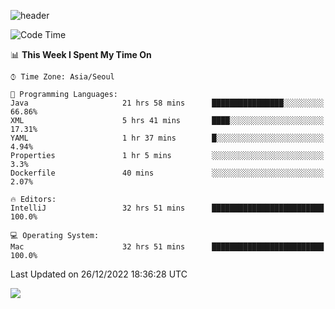 ![header](https://capsule-render.vercel.app/api?type=Egg&color=timeAuto&height=300&section=header&text=PoPo&fontSize=90&animation=fadeIn)

  <!--START_SECTION:waka-->
![Code Time](http://img.shields.io/badge/Code%20Time-378%20hrs%2018%20mins-blue)

📊 **This Week I Spent My Time On** 

```text
⌚︎ Time Zone: Asia/Seoul

💬 Programming Languages: 
Java                     21 hrs 58 mins      ████████████████░░░░░░░░░   66.86% 
XML                      5 hrs 41 mins       ████░░░░░░░░░░░░░░░░░░░░░   17.31% 
YAML                     1 hr 37 mins        █░░░░░░░░░░░░░░░░░░░░░░░░   4.94% 
Properties               1 hr 5 mins         ░░░░░░░░░░░░░░░░░░░░░░░░░   3.3% 
Dockerfile               40 mins             ░░░░░░░░░░░░░░░░░░░░░░░░░   2.07%

🔥 Editors: 
IntelliJ                 32 hrs 51 mins      █████████████████████████   100.0%

💻 Operating System: 
Mac                      32 hrs 51 mins      █████████████████████████   100.0%

```


 Last Updated on 26/12/2022 18:36:28 UTC
<!--END_SECTION:waka-->



<img src="https://capsule-render.vercel.app/api?type=Egg&color=timeAuto&height=300&section=footer&text=PoPo&fontSize=90&animation=fadeIn&reversal=true" />
